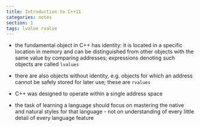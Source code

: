 ```yaml
---
title: Introduction to C++11
categories: notes
section: 1
tags: lvalue rvalue
---
```


* the fundamental object in C++ has identity: it is located in a specific
  location in memory and can be distinguished from other objects with the same
  value by comparing addresses; expressions denoting such objects are called
  `lvalues`

* there are also objects without identity, e.g. objects for which an address
  cannot be safely stored for later use; these are `rvalues`

* C++ was designed to operate within a single address space

* the task of learning a language should focus on mastering the native and
  natural styles for that language - not on understanding of every little detail
  of every language feature
